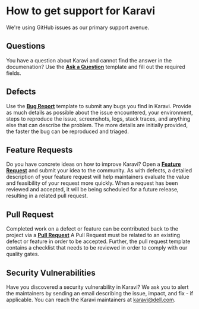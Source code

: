 # How to get support for Karavi

We're using GitHub issues as our primary support avenue. 

## Questions

You have a question about Karavi and cannot find the answer in the documenation? 
Use the **[Ask a Question](../.github/ask-a-question.md)** template and fill out the required fields.

## Defects

Use the **[Bug Report](../.github/ISSUE_TEMPLATE/bug_report.md)** template to submit any bugs you find in Karavi.
Provide as much details as possible about the issue encountered, your environment, steps to reproduce the issue,
screenshots, logs, stack traces, and anything else that can describe the problem. The more details are initially provided, the faster the bug can be reproduced and triaged.

## Feature Requests

Do you have concrete ideas on how to improve Karavi? Open a **[Feature Request](../.github/ISSUE_TEMPLATE/feature_request.md)** and submit your idea to the community.
As with defects, a detailed description of your feature request will help maintainers evaluate the value and feasibility of your request more quickly.
When a request has been reviewed and accepted, it will be being scheduled for a future release, resulting in a related pull request.

## Pull Request

Completed work on a defect or feature can be contributed back to the project via a **[Pull Request](../.github/pull_request_template.md)** 
A Pull Request must be related to an existing defect or feature in order to be accepted. Further, the pull request template contains a checklist that needs to be reviewed in order to comply with our quality gates.

## Security Vulnerabilities 

Have you discovered a security vulnerability in Karavi? We ask you to alert the maintainers by sending an email describing the issue, impact, and 
fix - if applicable. You can reach the Karavi maintainers at karavi@dell.com. 